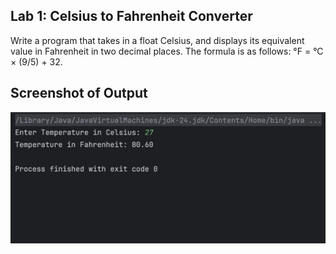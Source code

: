 ## Lab 1: Celsius to Fahrenheit Converter
Write a program that takes in a float Celsius, and displays its equivalent value in Fahrenheit in two decimal places. The formula is as follows: °F = °C × (9/5) + 32.


## Screenshot of Output
![img.png](img.png)


